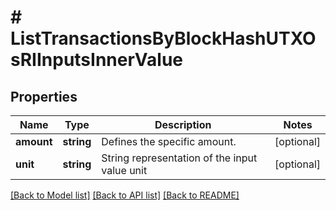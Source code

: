 # # ListTransactionsByBlockHashUTXOsRIInputsInnerValue

## Properties

Name | Type | Description | Notes
------------ | ------------- | ------------- | -------------
**amount** | **string** | Defines the specific amount. | [optional]
**unit** | **string** | String representation of the input value unit | [optional]

[[Back to Model list]](../../README.md#models) [[Back to API list]](../../README.md#endpoints) [[Back to README]](../../README.md)
